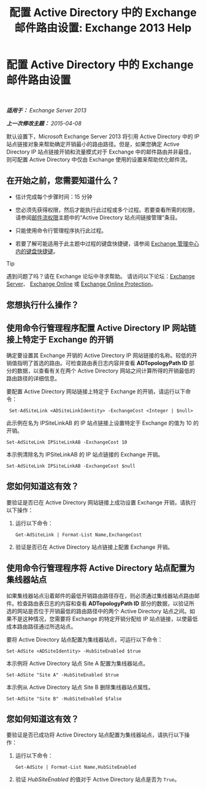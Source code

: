 ﻿---
title: '配置 Active Directory 中的 Exchange 邮件路由设置: Exchange 2013 Help'
TOCTitle: 配置 Active Directory 中的 Exchange 邮件路由设置
ms:assetid: d01f8545-c201-4a96-be39-ed4c7008afcf
ms:mtpsurl: https://technet.microsoft.com/zh-cn/library/JJ674705(v=EXCHG.150)
ms:contentKeyID: 50491716
ms.date: 01/11/2018
mtps_version: v=EXCHG.150
ms.translationtype: HT
---

# 配置 Active Directory 中的 Exchange 邮件路由设置

 

_**适用于：** Exchange Server 2013_

_**上一次修改主题：** 2015-04-08_

默认设置下，Microsoft Exchange Server 2013 将引用 Active Directory 中的 IP 站点链接对象来帮助确定开销最小的路由路径。但是，如果您确定 Active Directory IP 站点链接开销和流量模式对于 Exchange 中的邮件路由并非最佳，则可配置 Active Directory 中仅由 Exchange 使用的设置来帮助优化邮件流。

## 在开始之前，您需要知道什么？

  - 估计完成每个步骤时间：15 分钟

  - 您必须先获得权限，然后才能执行此过程或多个过程。若要查看所需的权限，请参阅[邮件流权限](mail-flow-permissions-exchange-2013-help.md)主题中的“Active Directory 站点间链接管理”条目。

  - 只能使用命令行管理程序执行此过程。

  - 若要了解可能适用于此主题中过程的键盘快捷键，请参阅 [Exchange 管理中心内的键盘快捷键](keyboard-shortcuts-in-the-exchange-admin-center-exchange-online-protection-help.md)。

> [!tip]
> 遇到问题了吗？请在 Exchange 论坛中寻求帮助。 请访问以下论坛：<a href="https://go.microsoft.com/fwlink/p/?linkid=60612">Exchange Server</a>、 <a href="https://go.microsoft.com/fwlink/p/?linkid=267542">Exchange Online</a> 或 <a href="https://go.microsoft.com/fwlink/p/?linkid=285351">Exchange Online Protection</a>。


## 您想执行什么操作？

## 使用命令行管理程序配置 Active Directory IP 网站链接上特定于 Exchange 的开销

确定要设置其 Exchange 开销的 Active Directory IP 网站链接的名称。较低的开销值指明了首选的路由。可检查路由表日志内容并查看 **ADTopologyPath ID** 部分的数据，以查看有关在两个 Active Directory 网站之间计算所得的开销最低的路由路径的详细信息。

要配置 Active Directory 网站链接上特定于 Exchange 的开销，请运行以下命令：

``` 
 Set-AdSiteLink <ADSiteLinkIdentity> -ExchangeCost <Integer | $null>
```

此示例在名为 IPSiteLinkAB 的 IP 站点链接上设置特定于 Exchange 的值为 10 的开销。

    Set-AdSiteLink IPSiteLinkAB -ExchangeCost 10

本示例清除名为 IPSiteLinkAB 的 IP 站点链接的 Exchange 开销。

    Set-AdSiteLink IPSiteLinkAB -ExchangeCost $null

## 您如何知道这有效？

要验证是否已在 Active Directory 网站链接上成功设置 Exchange 开销，请执行以下操作：

1.  运行以下命令：
    
        Get-AdSiteLink | Format-List Name,ExchangeCost

2.  验证是否已在 Active Directory 站点链接上配置 Exchange 开销。

## 使用命令行管理程序将 Active Directory 站点配置为集线器站点

如果集线器站点沿着邮件的最低开销路由路径存在，则必须通过集线器站点路由邮件。检查路由表日志的内容和查看 **ADTopologyPath ID** 部分的数据，以验证所选的网站是否位于开销最低的路由路径中的两个 Active Directory 站点之间。如果不是这种情况，您需要将 Exchange 的特定开销分配给 IP 站点链接，以使最低成本路由路径通过所选站点。

要将 Active Directory 站点配置为集线器站点，可运行以下命令：

    Set-AdSite <ADSiteIdentity> -HubSiteEnabled $true

本示例将 Active Directory 站点 Site A 配置为集线器站点。

    Set-AdSite "Site A" -HubSiteEnabled $true

本示例从 Active Directory 站点 Site B 删除集线器站点属性。

    Set-AdSite "Site B" -HubSiteEnabled $false

## 您如何知道这有效？

要验证是否已成功将 Active Directory 站点配置为集线器站点，请执行以下操作：

1.  运行以下命令：
    
        Get-AdSite | Format-List Name,HubSiteEnabled

2.  验证 *HubSiteEnabled* 的值对于 Active Directory 站点是否为 `True`。


